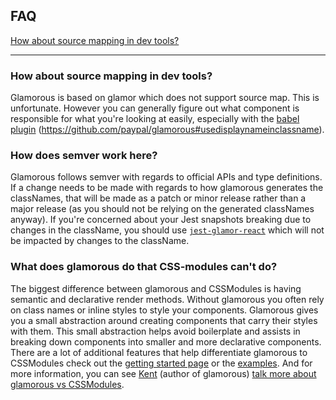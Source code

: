 ## FAQ
[How about source mapping in dev tools?](#how-about-source-mapping-in-dev-tools)

---

### How about source mapping in dev tools?

Glamorous is based on glamor which does not support source map. This is unfortunate. However you can generally figure out what component is responsible for what you're looking at easily, especially with the [babel plugin](https://www.npmjs.com/package/babel-plugin-glamorous-displayname) (https://github.com/paypal/glamorous#usedisplaynameinclassname).

### How does semver work here?

Glamorous follows semver with regards to official APIs and type definitions.
If a change needs to be made with regards to how glamorous generates the
classNames, that will be made as a patch or minor release rather than a major
release (as you should not be relying on the generated classNames anyway).
If you're concerned about your Jest snapshots breaking due to changes in
the className, you should use [`jest-glamor-react`](https://github.com/kentcdodds/jest-glamor-react) which
will not be impacted by changes to the className.

### What does glamorous do that CSS-modules can't do?

The biggest difference between glamorous and CSSModules is having semantic and declarative render methods. Without glamorous you often rely on
class names or inline styles to style your components. Glamorous gives you a small abstraction around creating components that carry their styles with them.
This small abstraction helps avoid boilerplate and assists in breaking down components into smaller and more declarative components. There are a lot of
additional features that help differentiate glamorous to CSSModules check out the [getting started page](https://glamorous.rocks/getting-started/) or
the [examples](https://glamorous.rocks/examples/).
And for more information, you can see [Kent](https://twitter.com/kentcdodds) (author of glamorous) [talk more about glamorous vs CSSModules](https://youtu.be/biewJRnEiwU?list=PLV5CVI1eNcJh5CTgArGVwANebCrAh2OUE).
